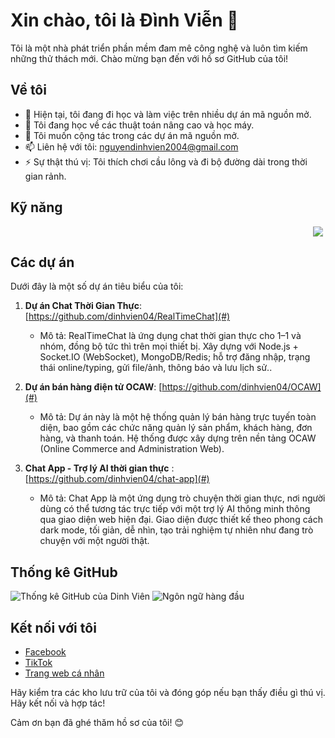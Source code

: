 
# Xin chào, tôi là Đình Viễn 👋

Tôi là một nhà phát triển phần mềm đam mê công nghệ và luôn tìm kiếm những thử thách mới. Chào mừng bạn đến với hồ sơ GitHub của tôi!

## Về tôi

- 🔭 Hiện tại, tôi đang đi học và làm việc trên nhiều dự án mã nguồn mở.
- 🌱 Tôi đang học về các thuật toán nâng cao và học máy.
- 👯 Tôi muốn cộng tác trong các dự án mã nguồn mở.
- 📫 Liên hệ với tôi: nguyendinhvien2004@gmail.com
- ⚡ Sự thật thú vị: Tôi thích chơi cầu lông và đi bộ đường dài trong thời gian rảnh.

## Kỹ năng

<p align="center">
  <marquee behavior="alternate" direction="left" scrollamount="6" style="width:100%;">
    <a href="https://skillicons.dev">
      <img src="https://skillicons.dev/icons?i=python,js,ts,java,php,react,nodejs,express,laravel,mysql,mongodb,docker,aws,git,vscode&perline=50" />
    </a>
<!--     <img src="https://cdn.jsdelivr.net/gh/devicons/devicon@latest/icons/microsoftsqlserver/microsoftsqlserver-plain.svg" height="48" alt="SQL Server" style="margin-left:6px;" /> -->
  </marquee>
</p>


## Các dự án

Dưới đây là một số dự án tiêu biểu của tôi:

1. **Dự án Chat Thời Gian Thực**: [https://github.com/dinhvien04/RealTimeChat](#)
   - Mô tả: RealTimeChat là ứng dụng chat thời gian thực cho 1–1 và nhóm, đồng bộ tức thì trên mọi thiết bị. Xây dựng với Node.js + Socket.IO (WebSocket), MongoDB/Redis; hỗ trợ đăng nhập, trạng thái online/typing, gửi file/ảnh, thông báo và lưu lịch sử..

2. **Dự án bán hàng điện tử OCAW**: [https://github.com/dinhvien04/OCAW](#)
   - Mô tả: Dự án này là một hệ thống quản lý bán hàng trực tuyến toàn diện, bao gồm các chức năng quản lý sản phẩm, khách hàng, đơn hàng, và thanh toán. Hệ thống được xây dựng trên nền tảng OCAW (Online Commerce and Administration Web).
   
3. **Chat App - Trợ lý AI thời gian thực** :[https://github.com/dinhvien04/chat-app](#)
   - Mô tả: Chat App là một ứng dụng trò chuyện thời gian thực, nơi người dùng có thể tương tác trực tiếp với một trợ lý AI thông minh thông qua giao diện web hiện đại. Giao diện được thiết kế theo phong cách dark mode, tối giản, dễ nhìn, tạo trải nghiệm tự nhiên như đang trò chuyện với một người thật.
## Thống kê GitHub

![Thống kê GitHub của Dinh Viên](https://github-readme-stats.vercel.app/api?username=dinhvien04&show_icons=true&theme=radical)
![Ngôn ngữ hàng đầu](https://github-readme-stats.vercel.app/api/top-langs/?username=dinhvien04&layout=compact&theme=radical)

## Kết nối với tôi

- [Facebook](https://www.facebook.com/profile.php?id=100048151745011)
- [TikTok](https://www.tiktok.com/@vien08052004)
- [Trang web cá nhân]()

Hãy kiểm tra các kho lưu trữ của tôi và đóng góp nếu bạn thấy điều gì thú vị. Hãy kết nối và hợp tác!

Cảm ơn bạn đã ghé thăm hồ sơ của tôi! 😊
